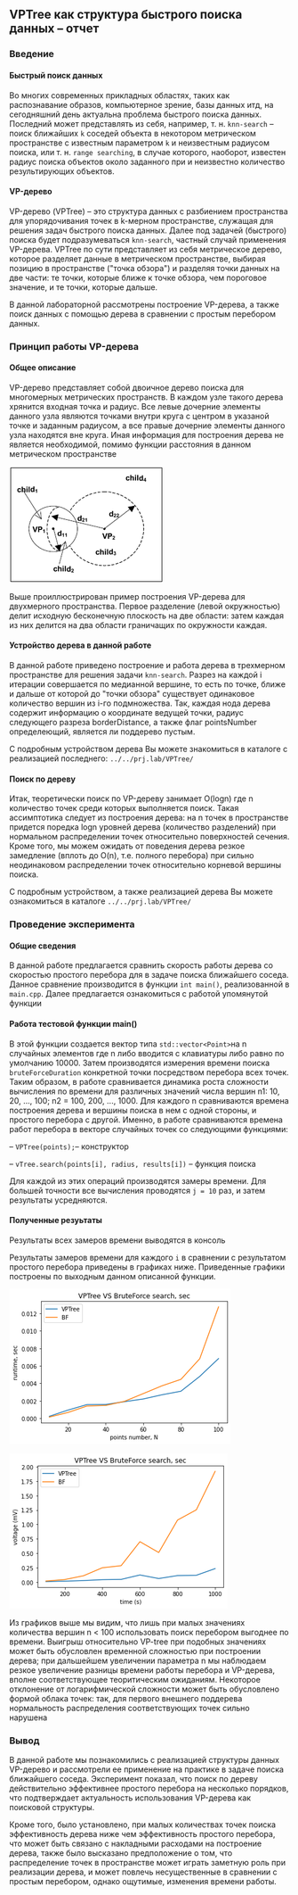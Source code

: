 ## VPTree как структура быстрого поиска данных – отчет

### Введение

#### Быстрый поиск данных

Во многих современных прикладных областях, таких как распознавание образов, компьютерное зрение, базы данных итд, на сегодняшний день актуальна проблема быстрого поиска данных. Последний может представлять из себя, например, т. н. `knn-search` – поиск ближайших `k` соседей объекта в некотором метрическом пространстве с известным параметром `k` и неизвестным радиусом поиска, или т. н. `range searching`, в случае которого, наоборот, известен радиус поиска объектов около заданного при и неизвестно количество результирующих объектов. 

#### VP-дерево
VP-дерево (VPTree) – это структура данных с разбиением пространства для упорядочивания точек в k-мерном пространстве, служащая для решения задач быстрого поиска данных. Далее под задачей (быстрого) поиска будет подразумеваться `knn-search`, частный случай применения VP-дерева. VPTree по сути представляет из себя метрическое дерево, которое разделяет данные в метрическом пространстве, выбирая позицию в пространстве ("точка обзора") и разделяя точки данных на две части: те точки, которые ближе к точке обзора, чем пороговое значение, и те точки, которые дальше.

В данной лабораторной рассмотрены построение VP-дерева, а также поиск данных с помощью дерева в сравнении с простым перебором данных. 

### Принцип работы VP-дерева
#### Общее описание
VP-дерево представляет собой двоичное дерево поиска для многомерных метрических пространств. В каждом узле такого дерева хрянится входная точка и радиус. Все левые дочерние элементы данного узла являются точками внутри круга с центром в указаной точке и заданным радиусом, а все правые дочерние элементы данного узла находятся вне круга. Иная информация для построения дерева не является необходимой, помимо функции расстояния в данном метрическом пространстве

![alt text](2dtree.png "Title")

Выше проиллюстрирован пример построения VP-дерева для двухмерного пространства. Первое разделение (левой окружностью) делит исходную бесконечную плоскость на две области: затем каждая из них делится на два области граничащих по окружности каждая. 

#### Устройство дерева в данной работе
В данной работе приведено построение и работа дерева в трехмерном пространстве для решения задачи `knn-search`. Разрез на каждой i итерации совершается по медианной вершине, то есть по точке, ближе и дальше от которой до "точки обзора" существует одинаковое количество вершин из i-го подмножества. Так, каждая нода дерева содержит информацию о координате ведущей точки, радиус следующего разреза borderDistance, а также флаг pointsNumber определеющий, является ли поддерево пустым.

С подробным устройством дерева Вы можете знакомиться в каталоге с реализацией последнего: `../../prj.lab/VPTree/`

#### Поиск по дереву 
Итак, теоретически поиск по VP-дереву занимает O(logn) где n количество точек среди которых выполняется поиск. Такая ассимптотика следует из построения дерева: на n точек в пространстве придется поредка logn уровней дерева (количество разделений) при нормальном распределении точек относительно поверхностей сечения. Кроме того, мы можем ожидать от поведения дерева резкое замедление (вплоть до O(n), т.е. полного перебора) при сильно неодинаковом распределении точек относительно корневой вершины поиска. 

С подробным устройством, а также реализацией дерева Вы можете ознакомиться в каталоге `../../prj.lab/VPTree/`

### Проведение эксперимента
#### Общие сведения

В данной работе предлагается сравнить скорость работы дерева со скоростью простого перебора для в задаче поиска ближайшего соседа. Данное сравнение производится в функции `int main()`, реализованной в `main.cpp`. Далее предлагается ознакомиться с работой упомянутой функции

#### Работа тестовой функции main()

В этой функции создается вектор типа `std::vector<Point>`на n случайных элементов где n либо вводится с клавиатуры либо равно по умолчанию 10000. Затем производятся измерения времени поиска `bruteForceDuration` конкретной точки посредством перебора всех точек. Таким образом, в работе сравнивается динамика роста сложности вычисления по времени для различных значений числа вершин n1: 10, 20, ..., 100; n2 = 100, 200, ..., 1000. Для каждого n сравниваются времена построения дерева и вершины поиска в нем с одной стороны, и простого перебора с другой. Именно, в работе сравниваются времена работ перебора в векторе случайных точек со следующими функциями:

– `VPTree(points);`– конструктор

– `vTree.search(points[i], radius, results[i])` – функция поиска

Для каждой из этих операций производятся замеры времени. Для большей точности все вычисления проводятся `j = 10` раз, и затем результаты усредняются.

#### Полученные резуьтаты

Результаты всех замеров времени выводятся в консоль

Результаты замеров времени для каждого `i` в сравнении с результатом простого перебора приведены в графиках ниже. Приведенные графики построены по выходным данном описанной функции.

![alt text](plots/plot1.png "Title")

![alt text](plots/plot2.png "Title")

Из графиков выше мы видим, что лишь при малых значениях количества вершин n < 100 использовать поиск перебором выгоднее по времени. Выигрыш относительно VP-tree при подобных значениях может быть обусловлен временной сложностью при построении дерева; при дальшейшем увеличении параметра n мы наблюдаем резкое увеличение разницы времени работы перебора и VP-дерева, вполне соответствующее теоритическим ожиданиям. Некоторое отклонение от логарифмической сложности может быть обусловлено формой облака точек: так, для первого внешнего поддерева нормальность распределения соответствующих точек сильно нарушена

### Вывод 
В данной работе мы познакомились с реализацией структуры данных VP-дерево и рассмотрели ее применение на практике в задаче поиска ближайшего соседа. Эксперимент показал, что поиск по дереву действительно эффективнее простого перебора на несколько порядков, что подтверждает актуальность использования VP-дерева как поисковой структуры.

Кроме того, было установлено, при малых количествах точек поиска эффективность дерева ниже чем эффективность простого перебора, что может быть связано с накладными расходами на построение дерева, также было высказано предположение о том, что распределение точек в пространстве может играть заметную роль при реализации дерева, и может повлечь несущественные в сравнении с простым перебором, однако ощутимые, изменения времени работы.

